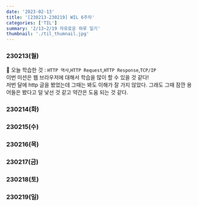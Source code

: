 ```yaml
---
date: '2023-02-13'
title: '[230213-230219] WIL 6주차'
categories: ['TIL']
summary: '2/13~2/19 자유로운 하루 일기'
thumbnail: './til_thumnail.jpg'
---
```


<!-- ## 이번 주 결산 -->

### 230213(월)

🌟 오늘 학습한 것 : `HTTP 역사`,`HTTP Request`,`HTTP Response`,`TCP/IP`<br/>
이번 미션은 웹 브라우저에 대해서 학습을 많이 할 수 있을 것 같다! <br/>
저번 달에 http 글을 봤었는데 그때는 봐도 이해가 잘 가지 않았다. 그래도 그때 잠깐 용어들은 봤다고 덜 낯선 것 같고 약간은 도움 되는 것 같다.<br/>

### 230214(화)

### 230215(수)

### 230216(목)

### 230217(금)

### 230218(토)

### 230219(일)

